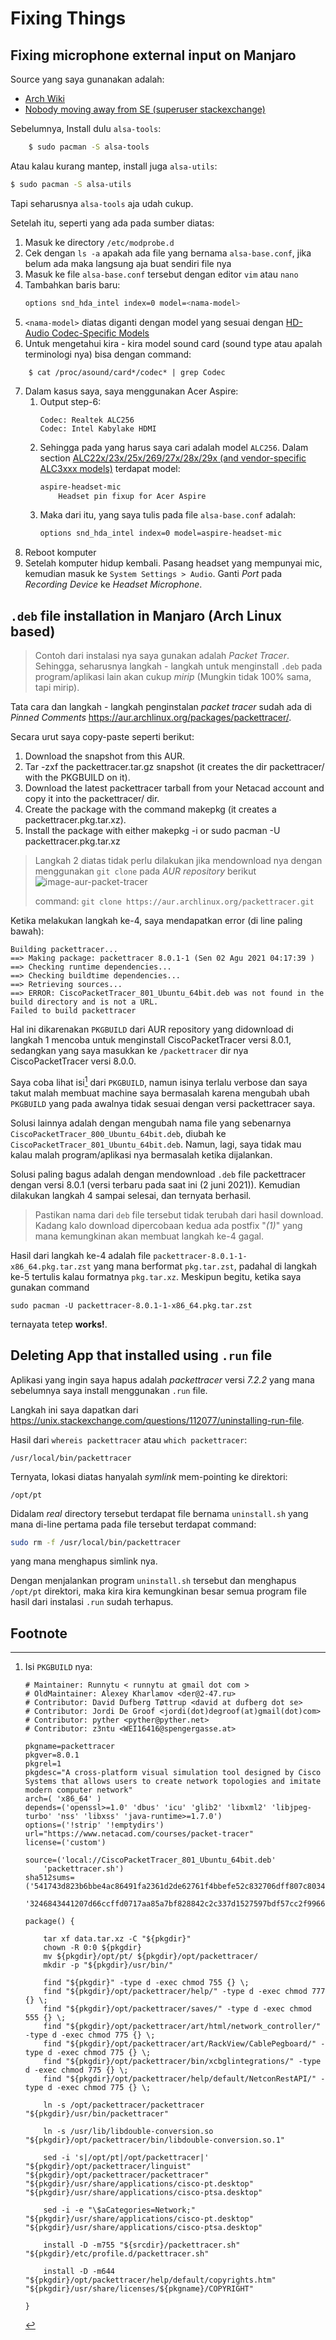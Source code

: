# Fixing Things

## Fixing microphone external input on Manjaro

Source yang saya gunanakan adalah:
- [Arch Wiki](https://wiki.archlinux.org/title/Advanced_Linux_Sound_Architecture#Correctly_detect_microphone_plugged_in_a_4-pin_3.5mm_(TRRS)_jack)
- [Nobody moving away from SE (superuser stackexchange)](https://superuser.com/questions/1312970/headset-microphone-not-detected-by-pulse-und-alsa#answer-1329331)

Sebelumnya, Install dulu `alsa-tools`:
```zsh
    $ sudo pacman -S alsa-tools
```
Atau kalau kurang mantep, install juga `alsa-utils`:
```zsh
$ sudo pacman -S alsa-utils
```
Tapi seharusnya `alsa-tools` aja udah cukup.

Setelah itu, seperti yang ada pada sumber diatas:
1. Masuk ke directory `/etc/modprobe.d`
2. Cek dengan `ls -a` apakah ada file yang bernama `alsa-base.conf`, jika belum ada maka langsung aja buat sendiri file nya
3. Masuk ke file `alsa-base.conf` tersebut dengan editor `vim` atau `nano`
4. Tambahkan baris baru:
    ```zsh
    options snd_hda_intel index=0 model=<nama-model>
    ```
5. `<nama-model>` diatas diganti dengan model yang sesuai dengan [HD-Audio Codec-Specific Models](https://www.kernel.org/doc/html/latest/sound/hd-audio/models.html#hd-audio-codec-specific-models)
6. Untuk mengetahui kira - kira model sound card (sound type atau apalah terminologi nya) bisa dengan command:
```
    $ cat /proc/asound/card*/codec* | grep Codec
```
7. Dalam kasus saya, saya menggunakan Acer Aspire:
   1. Output step-6:
        ```
        Codec: Realtek ALC256
        Codec: Intel Kabylake HDMI

        ```
   2. Sehingga pada yang harus saya cari adalah model `ALC256`. Dalam section [ALC22x/23x/25x/269/27x/28x/29x (and vendor-specific ALC3xxx models)](https://www.kernel.org/doc/html/latest/sound/hd-audio/models.html#alc22x-23x-25x-269-27x-28x-29x-and-vendor-specific-alc3xxx-models) terdapat model:
        ```md
        aspire-headset-mic
            Headset pin fixup for Acer Aspire
        ```
    3. Maka dari itu, yang saya tulis pada file `alsa-base.conf` adalah:
        ```zsh
        options snd_hda_intel index=0 model=aspire-headset-mic
        ```
8. Reboot komputer
9. Setelah komputer hidup kembali. Pasang headset yang mempunyai mic, kemudian masuk ke `System Settings > Audio`. Ganti *Port* pada *Recording Device* ke *Headset Microphone*.

## `.deb` file installation in Manjaro (Arch Linux based)

> Contoh dari instalasi nya saya gunakan adalah _Packet Tracer_. Sehingga, seharusnya langkah - langkah untuk menginstall `.deb` pada program/aplikasi lain akan cukup _mirip_ (Mungkin tidak 100% sama, tapi mirip).

Tata cara dan langkah - langkah penginstalan _packet tracer_ sudah ada di _Pinned Comments_ <https://aur.archlinux.org/packages/packettracer/>.

Secara urut saya copy-paste seperti berikut:

1. Download the snapshot from this AUR.
2. Tar -zxf the packettracer.tar.gz snapshot (it creates the dir packettracer/ with the PKGBUILD on it).
3. Download the latest packettracer tarball from your Netacad account and copy it into the packettracer/ dir.
4. Create the package with the command makepkg (it creates a packettracer.pkg.tar.xz).
5. Install the package with either makepkg -i or sudo pacman -U packettracer.pkg.tar.xz

> Langkah 2 diatas tidak perlu dilakukan jika mendownload nya dengan menggunakan `git clone` pada _AUR repository_ berikut ![image-aur-packet-tracer](aur-packet-tracer.png)
>
> command: `git clone https://aur.archlinux.org/packettracer.git`

Ketika melakukan langkah ke-4, saya mendapatkan error (di line paling bawah):

```plain
Building packettracer...
==> Making package: packettracer 8.0.1-1 (Sen 02 Agu 2021 04:17:39 )
==> Checking runtime dependencies...
==> Checking buildtime dependencies...
==> Retrieving sources...
==> ERROR: CiscoPacketTracer_801_Ubuntu_64bit.deb was not found in the build directory and is not a URL.
Failed to build packettracer
```

Hal ini dikarenakan `PKGBUILD` dari AUR repository yang didownload di langkah 1 mencoba untuk menginstall CiscoPacketTracer versi 8.0.1, sedangkan yang saya masukkan ke `/packettracer` dir nya CiscoPacketTracer versi 8.0.0.

Saya coba lihat isi[^pkgbuild-pt] dari `PKGBUILD`, namun isinya terlalu verbose dan saya takut malah membuat machine saya bermasalah karena mengubah ubah `PKGBUILD` yang pada awalnya tidak sesuai dengan versi packettracer saya.

Solusi lainnya adalah dengan mengubah nama file yang sebenarnya `CiscoPacketTracer_800_Ubuntu_64bit.deb`, diubah ke `CiscoPacketTracer_801_Ubuntu_64bit.deb`. Namun, lagi, saya tidak mau kalau malah program/aplikasi nya bermasalah ketika dijalankan.

Solusi paling bagus adalah dengan mendownload `.deb` file packettracer dengan versi 8.0.1 (versi terbaru pada saat ini (2 juni 2021)). Kemudian dilakukan langkah 4 sampai selesai, dan ternyata berhasil.

> Pastikan nama dari `deb` file tersebut tidak terubah dari hasil download. Kadang kalo download dipercobaan kedua ada postfix "_(1)_" yang mana kemungkinan akan membuat langkah ke-4 gagal.

Hasil dari langkah ke-4 adalah file `packettracer-8.0.1-1-x86_64.pkg.tar.zst` yang mana berformat `pkg.tar.zst`, padahal di langkah ke-5 tertulis kalau formatnya `pkg.tar.xz`. Meskipun begitu, ketika saya gunakan command 

```plain
sudo pacman -U packettracer-8.0.1-1-x86_64.pkg.tar.zst
```

ternayata tetep **works!**.

## Deleting App that installed using `.run` file

Aplikasi yang ingin saya hapus adalah _packettracer_ versi _7.2.2_ yang mana sebelumnya saya install menggunakan `.run` file.

Langkah ini saya dapatkan dari <https://unix.stackexchange.com/questions/112077/uninstalling-run-file>.

Hasil dari `whereis packettracer` atau `which packettracer`:

```plain
/usr/local/bin/packettracer
```

Ternyata, lokasi diatas hanyalah _symlink_ mem-pointing ke direktori:

```plain
/opt/pt
```

Didalam _real_ directory tersebut terdapat file bernama `uninstall.sh` yang mana di-line pertama pada file tersebut terdapat command:

```bash
sudo rm -f /usr/local/bin/packettracer
```

yang mana menghapus simlink nya.

Dengan menjalankan program `uninstall.sh` tersebut dan menghapus `/opt/pt` direktori, maka kira kira kemungkinan besar semua program file hasil dari instalasi `.run` sudah terhapus.

## Footnote

[^pkgbuild-pt]: Isi `PKGBUILD` nya:
    ```plain
    # Maintainer: Runnytu < runnytu at gmail dot com >
    # OldMaintainer: Alexey Kharlamov <der@2-47.ru>
    # Contributor: David Dufberg Tøttrup <david at dufberg dot se>
    # Contributor: Jordi De Groof <jordi(dot)degroof(at)gmail(dot)com>
    # Contributor: pyther <pyther@pyther.net>
    # Contributor: z3ntu <WEI16416@spengergasse.at>

    pkgname=packettracer
    pkgver=8.0.1
    pkgrel=1
    pkgdesc="A cross-platform visual simulation tool designed by Cisco Systems that allows users to create network topologies and imitate modern computer network"
    arch=( 'x86_64' )
    depends=('openssl>=1.0' 'dbus' 'icu' 'glib2' 'libxml2' 'libjpeg-turbo' 'nss' 'libxss' 'java-runtime>=1.7.0')
    options=('!strip' '!emptydirs')
    url="https://www.netacad.com/courses/packet-tracer"
    license=('custom')

    source=('local://CiscoPacketTracer_801_Ubuntu_64bit.deb'
        'packettracer.sh')
    sha512sums=('541743d823b6bbe4ac86491fa2361d2de62761f4bbefe52c832706dff807c80342b4dbd5c9f8dbfebcda1a502cfe11257af98728053ccab20fefebfa7701309c'
            '3246843441207d66ccffd0717aa85a7bf828842c2c337d1527597bdf57cc2f9966c75c764aa22f9cb6a331e6268dd64af0da7ce4cc89725d418fc54e163230f2')

    package() {

        tar xf data.tar.xz -C "${pkgdir}"
        chown -R 0:0 ${pkgdir}
        mv ${pkgdir}/opt/pt/ ${pkgdir}/opt/packettracer/
        mkdir -p "${pkgdir}/usr/bin/"

        find "${pkgdir}" -type d -exec chmod 755 {} \;
        find "${pkgdir}/opt/packettracer/help/" -type d -exec chmod 777 {} \;
        find "${pkgdir}/opt/packettracer/saves/" -type d -exec chmod 555 {} \;
        find "${pkgdir}/opt/packettracer/art/html/network_controller/" -type d -exec chmod 775 {} \;
        find "${pkgdir}/opt/packettracer/art/RackView/CablePegboard/" -type d -exec chmod 775 {} \;
        find "${pkgdir}/opt/packettracer/bin/xcbglintegrations/" -type d -exec chmod 775 {} \;
        find "${pkgdir}/opt/packettracer/help/default/NetconRestAPI/" -type d -exec chmod 775 {} \;
        
        ln -s /opt/packettracer/packettracer "${pkgdir}/usr/bin/packettracer"

        ln -s /usr/lib/libdouble-conversion.so "${pkgdir}/opt/packettracer/bin/libdouble-conversion.so.1"

        sed -i 's|/opt/pt|/opt/packettracer|' "${pkgdir}/opt/packettracer/linguist" "${pkgdir}/opt/packettracer/packettracer" "${pkgdir}/usr/share/applications/cisco-pt.desktop" "${pkgdir}/usr/share/applications/cisco-ptsa.desktop"

        sed -i -e "\$aCategories=Network;" "${pkgdir}/usr/share/applications/cisco-pt.desktop" "${pkgdir}/usr/share/applications/cisco-ptsa.desktop"

        install -D -m755 "${srcdir}/packettracer.sh" "${pkgdir}/etc/profile.d/packettracer.sh"

        install -D -m644 "${pkgdir}/opt/packettracer/help/default/copyrights.htm" "${pkgdir}/usr/share/licenses/${pkgname}/COPYRIGHT"

    }
    ```